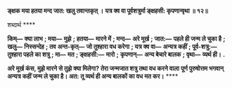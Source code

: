 **ङ्क्षक मया हतया मन्द जात: खलु तवान्तकृत् ।** **यत्र क्व वा पूर्वशत्रुर्मा ङ्क्षहसी: कृपणान्वृथा ॥ १२॥** 

शब्दार्थ **** 

**किम्—** **क्या लाभ** **; मया—** **मुझे** **; हतया—** **मारने में** **; मन्द—** **अरे मूर्ख** **; जात:—** **पहले ही जन्म ले चुका है** **; खलु—** **निस्सन्देह** **; तव** **अन्त-कृत्—** **जो तुश्हारा वध करेगा** **; यत्र क्व वा—** **अन्यत्र कहीं** **; पूर्व-शत्रु:—** **तुश्हारा पहले का शत्रु** **; मा—** **मत** **; ङ्क्षहसी:—** **मारो** **;** **कृपणान्—** **अन्य बेचारे बालक** **; वृथा—** **व्यर्थ ही।** **.** 

**अरे मूर्ख कंस, मुझे मारने से तुझे क्या मिलेगा? तेरा जन्मजात शत्रु तथा वध करने वाला** **पूर्ण पुरुषोत्तम भगवान् अन्यत्र कहीं जन्म ले चुका है। अत: तू व्यर्थ ही अन्य बालकों का वध** **मत कर।** **** 